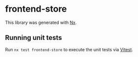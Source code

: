 # frontend-store

This library was generated with [Nx](https://nx.dev).

## Running unit tests

Run `nx test frontend-store` to execute the unit tests via [Vitest](https://vitest.dev/).
